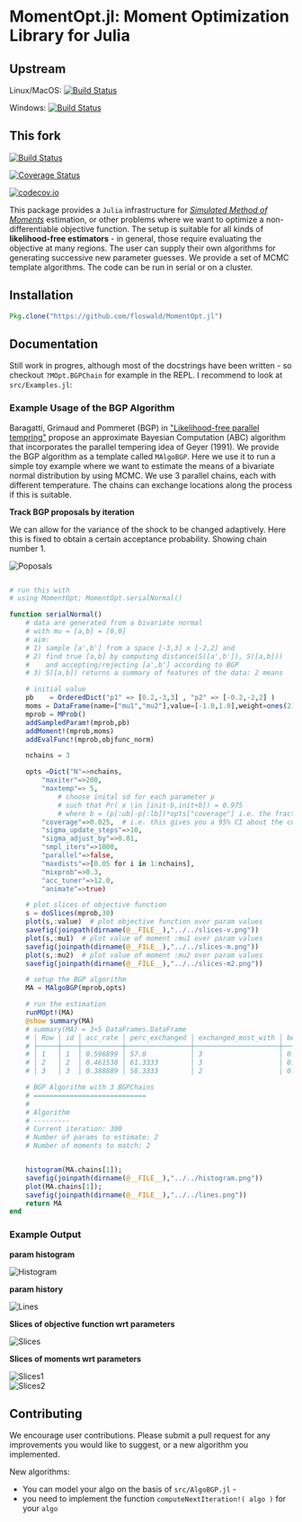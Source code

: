 

# MomentOpt.jl: Moment Optimization Library for Julia

## Upstream
Linux/MacOS: [![Build Status](https://travis-ci.org/floswald/MomentOpt.jl.svg?branch=master)](https://travis-ci.org/floswald/MomentOpt.jl)

Windows: [![Build Status](https://ci.appveyor.com/api/projects/status/github/floswald/MomentOpt.jl?branch=master&svg=true)](https://ci.appveyor.com/project/floswald/MomentOpt-jl/branch/master)

## This fork
[![Build Status](https://travis-ci.com/JulienPascal/MomentOpt.svg?token=qvUh77uHnTEg8Fi4ytAR&branch=master)](https://travis-ci.com/JulienPascal/MomentOpt)

[![Coverage Status](https://coveralls.io/repos/JulienPascal/MomentOpt.jl/badge.svg?branch=master&service=github)](https://coveralls.io/github/JulienPascal/MomentOpt.jl?branch=master)

[![codecov.io](http://codecov.io/github/JulienPascal/MomentOpt.jl/coverage.svg?branch=master)](http://codecov.io/github/JulienPascal/MomentOpt.jl?branch=master)

This package provides a `Julia` infrastructure for *[Simulated Method of Moments](http://en.wikipedia.org/wiki/Method_of_simulated_moments)* estimation, or other problems where we want to optimize a non-differentiable objective function. The setup is suitable for all kinds of **likelihood-free estimators** - in general, those require evaluating the objective at many regions. The user can supply their own algorithms for generating successive new parameter guesses. We provide a set of MCMC template algorithms. The code can be run in serial or on a cluster.


## Installation

```julia
Pkg.clone("https://github.com/floswald/MomentOpt.jl")
```

## Documentation

Still work in progres, although most of the docstrings have been written - so checkout `?MOpt.BGPChain` for example in the REPL.
I recommend to look at `src/Examples.jl`:

### Example Usage of the BGP Algorithm

Baragatti, Grimaud and Pommeret (BGP) in ["Likelihood-free parallel tempring"](http://arxiv.org/abs/1108.3423) propose an approximate Bayesian Computation (ABC) algorithm that incorporates the parallel tempering idea of Geyer (1991). We provide the BGP algorithm as a template called `MAlgoBGP`. Here we use it to run a simple toy example where we want to estimate the means of a bivariate normal distribution by using MCMC. We use 3 parallel chains, each with different temperature. The chains can exchange locations along the process if this is suitable.

**Track BGP proposals by iteration**  

We can allow for the variance of the shock to be changed adaptively. Here this is fixed to obtain a certain acceptance probability. Showing chain number 1.

![Poposals](proposals.gif)

```julia

# run this with
# using MomentOpt; MomentOpt.serialNormal()

function serialNormal()
	# data are generated from a bivariate normal
	# with mu = [a,b] = [0,0]
	# aim:
	# 1) sample [a',b'] from a space [-3,3] x [-2,2] and
	# 2) find true [a,b] by computing distance(S([a',b']), S([a,b]))
	#    and accepting/rejecting [a',b'] according to BGP
	# 3) S([a,b]) returns a summary of features of the data: 2 means

	# initial value
	pb    = OrderedDict("p1" => [0.2,-3,3] , "p2" => [-0.2,-2,2] )
	moms = DataFrame(name=["mu1","mu2"],value=[-1.0,1.0],weight=ones(2))
	mprob = MProb()
	addSampledParam!(mprob,pb)
	addMoment!(mprob,moms)
	addEvalFunc!(mprob,objfunc_norm)

	nchains = 3

	opts =Dict("N"=>nchains,
		"maxiter"=>200,
		"maxtemp"=> 5,
            # choose inital sd for each parameter p
            # such that Pr( x \in [init-b,init+b]) = 0.975
            # where b = (p[:ub]-p[:lb])*opts["coverage"] i.e. the fraction of the search interval you want to search around the initial value
		"coverage"=>0.025,  # i.e. this gives you a 95% CI about the current parameter on chain number 1.
		"sigma_update_steps"=>10,
		"sigma_adjust_by"=>0.01,
		"smpl_iters"=>1000,
		"parallel"=>false,
		"maxdists"=>[0.05 for i in 1:nchains],
		"mixprob"=>0.3,
		"acc_tuner"=>12.0,
		"animate"=>true)

	# plot slices of objective function
	s = doSlices(mprob,30)
	plot(s,:value)  # plot objective function over param values
	savefig(joinpath(dirname(@__FILE__),"../../slices-v.png"))
	plot(s,:mu1)  # plot value of moment :mu1 over param values
	savefig(joinpath(dirname(@__FILE__),"../../slices-m.png"))
	plot(s,:mu2)  # plot value of moment :mu2 over param values
	savefig(joinpath(dirname(@__FILE__),"../../slices-m2.png"))

	# setup the BGP algorithm
	MA = MAlgoBGP(mprob,opts)

	# run the estimation
	runMOpt!(MA)
	@show summary(MA)
	# summary(MA) = 3×5 DataFrames.DataFrame
	# │ Row │ id │ acc_rate │ perc_exchanged │ exchanged_most_with │ best_val    │
	# ├─────┼────┼──────────┼────────────────┼─────────────────────┼─────────────┤
	# │ 1   │ 1  │ 0.596899 │ 57.0           │ 3                   │ 0.000439814 │
	# │ 2   │ 2  │ 0.461538 │ 61.3333        │ 3                   │ 0.000355612 │
	# │ 3   │ 3  │ 0.388889 │ 58.3333        │ 2                   │ 0.000355612 │

	# BGP Algorithm with 3 BGPChains
	# ============================
	#
	# Algorithm
	# ---------
	# Current iteration: 300
	# Number of params to estimate: 2
	# Number of moments to match: 2


	histogram(MA.chains[1]);
	savefig(joinpath(dirname(@__FILE__),"../../histogram.png"))
	plot(MA.chains[1]);
	savefig(joinpath(dirname(@__FILE__),"../../lines.png"))
	return MA
end

```

### Example Output

**param histogram**  

![Histogram](histogram.png)  


**param history**  

![Lines](lines.png)  

**Slices of objective function wrt parameters**  

![Slices](slices-v.png)  

**Slices of moments wrt parameters**  

![Slices1](slices-m.png)  
![Slices2](slices-m2.png)  


## Contributing

We encourage user contributions. Please submit a pull request for any improvements you would like to suggest, or a new algorithm you implemented.

New algorithms:
* You can model your algo on the basis of `src/AlgoBGP.jl` -
* you need to implement the function `computeNextIteration!( algo )` for your `algo`
